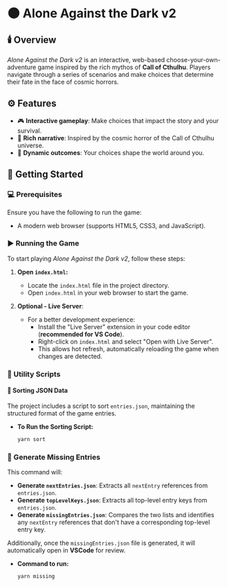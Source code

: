 # 🌑 **Alone Against the Dark v2**

## 🕯️ Overview

_Alone Against the Dark v2_ is an interactive, web-based choose-your-own-adventure game inspired by the rich mythos of **Call of Cthulhu**. Players navigate through a series of scenarios and make choices that determine their fate in the face of cosmic horrors.

## ⚙️ Features

- 🎮 **Interactive gameplay**: Make choices that impact the story and your survival.
- 📜 **Rich narrative**: Inspired by the cosmic horror of the Call of Cthulhu universe.
- 🔄 **Dynamic outcomes**: Your choices shape the world around you.

## 🚀 Getting Started

### 💻 Prerequisites

Ensure you have the following to run the game:

- A modern web browser (supports HTML5, CSS3, and JavaScript).

### ▶️ Running the Game

To start playing _Alone Against the Dark v2_, follow these steps:

1. **Open `index.html`:**

   - Locate the `index.html` file in the project directory.
   - Open `index.html` in your web browser to start the game.

2. **Optional - Live Server**:
   - For a better development experience:
     - Install the "Live Server" extension in your code editor (**recommended for VS Code**).
     - Right-click on `index.html` and select "Open with Live Server".
     - This allows hot refresh, automatically reloading the game when changes are detected.

### 🔧 Utility Scripts

#### 📝 Sorting JSON Data

The project includes a script to sort `entries.json`, maintaining the structured format of the game entries.

- **To Run the Sorting Script:**

  ```bash
  yarn sort
  ```

### 🔎 Generate Missing Entries

This command will:

- **Generate `nextEntries.json`**: Extracts all `nextEntry` references from `entries.json`.
- **Generate `topLevelKeys.json`**: Extracts all top-level entry keys from `entries.json`.
- **Generate `missingEntries.json`**: Compares the two lists and identifies any `nextEntry` references that don't have a corresponding top-level entry key.

Additionally, once the `missingEntries.json` file is generated, it will automatically open in **VSCode** for review.

- **Command to run:**

  ```bash
  yarn missing
  ```
